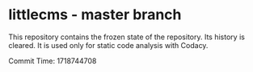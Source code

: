 # littlecms - master branch

This repository contains the frozen state of the repository.
Its history is cleared. It is used only for static code
analysis with Codacy.

Commit Time: 1718744708